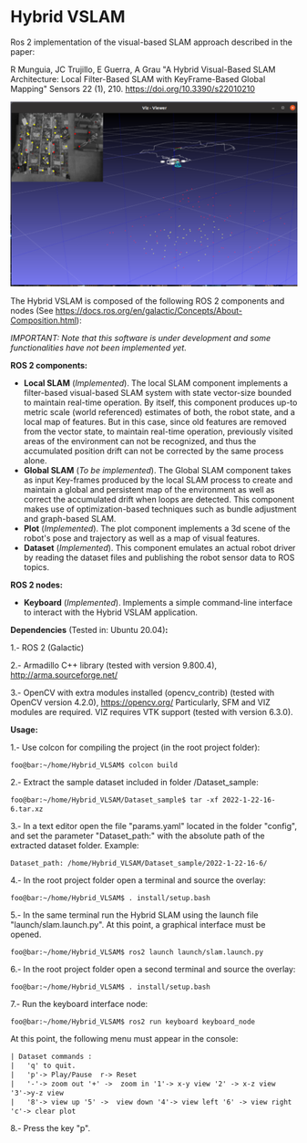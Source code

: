 
# Hybrid VSLAM

Ros 2 implementation of the visual-based SLAM approach described in the paper:

R Munguia, JC Trujillo, E Guerra, A Grau "A Hybrid Visual-Based SLAM Architecture: Local Filter-Based SLAM with KeyFrame-Based Global Mapping" Sensors 22 (1), 210. https://doi.org/10.3390/s22010210

![](figures/hvslam_f1.png)

The Hybrid VSLAM is composed of the following ROS 2 components and nodes (See https://docs.ros.org/en/galactic/Concepts/About-Composition.html):

*IMPORTANT: Note that this software is under development and some functionalities have not been implemented yet.*  

**ROS 2 components:** 

-  **Local SLAM** (*Implemented*). The local SLAM component implements a filter-based visual-based SLAM system with state vector-size bounded to maintain real-time operation. By itself, this component produces up-to metric scale (world referenced) estimates of both, the robot state, and a local map of features. But in this case, since old features are removed from the vector state, to maintain real-time operation, previously visited areas of the environment can not be recognized, and thus the accumulated position drift can not be corrected by the same process alone.
- **Global SLAM** (*To be implemented*). The Global SLAM component takes as input  Key-frames produced by the local SLAM process to create and maintain a global and persistent map of the environment as well as correct the accumulated drift when loops are detected. This component makes use of optimization-based techniques such as bundle adjustment and graph-based SLAM.
- **Plot** (*Implemented*). The plot component implements a 3d scene of the robot's pose and trajectory as well as a map of visual features.
- **Dataset** (*Implemented*). This component emulates an actual robot driver by reading the dataset files and publishing the robot sensor data to ROS topics.

**ROS 2 nodes:**

- **Keyboard** (*Implemented*). Implements a simple command-line interface to interact with the Hybrid VSLAM application.


**Dependencies** (Tested in: Ubuntu 20.04)**:**

1.- ROS 2 (Galactic)

2.- Armadillo C++ library (tested with version 9.800.4), http://arma.sourceforge.net/

3.- OpenCV with extra modules installed (opencv_contrib) (tested with OpenCV version 4.2.0), https://opencv.org/ Particularly, SFM and VIZ modules are required. VIZ requires VTK support (tested with version 6.3.0).

**Usage:**

1.- Use colcon for compiling the project  (in the root project folder):  
```
foo@bar:~/home/Hybrid_VLSAM$ colcon build
```
2.- Extract the sample dataset included in folder /Dataset_sample:
```
foo@bar:~/home/Hybrid_VLSAM/Dataset_sample$ tar -xf 2022-1-22-16-6.tar.xz
 ```
 3.- In a text editor open the file "params.yaml" located in the folder "config", and set the parameter "Dataset_path:" with the absolute path of the extracted dataset folder. Example:
 ```
 Dataset_path: /home/Hybrid_VLSAM/Dataset_sample/2022-1-22-16-6/
``` 
4.-  In the root project folder open a terminal and source the overlay:
```
foo@bar:~/home/Hybrid_VLSAM$ . install/setup.bash
```
5.- In the same terminal run the Hybrid SLAM using the launch file "launch/slam.launch.py". At this point, a graphical interface must be opened.
```
foo@bar:~/home/Hybrid_VLSAM$ ros2 launch launch/slam.launch.py
```
6.- In the root project folder open a second terminal and source the overlay: 
```
foo@bar:~/home/Hybrid_VLSAM$ . install/setup.bash
```
7.- Run the keyboard interface node:
```
foo@bar:~/home/Hybrid_VLSAM$ ros2 run keyboard keyboard_node
```
At this point, the following menu must appear in the console:
```
| Dataset commands :
|   'q' to quit.
|   'p'-> Play/Pause  r-> Reset
|   '-'-> zoom out '+' ->  zoom in '1'-> x-y view '2' -> x-z view  '3'->y-z view
|   '8'-> view up '5' ->  view down '4'-> view left '6' -> view right  'c'-> clear plot
```
8.- Press the key "p".